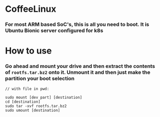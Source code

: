 # CoffeeLinux

### For most ARM based SoC's, this is all you need to boot. It is Ubuntu Bionic server configured for k8s

# How to use

### Go ahead and mount your drive and then extract the contents of ```rootfs.tar.bz2``` onto it. Unmount it and then just make the partition your boot selection


```shell
// with file in pwd:

sudo mount [dev part] [destination]
cd [destination]
sudo tar -xvf rootfs.tar.bz2 
sudo umount [destination]
```
